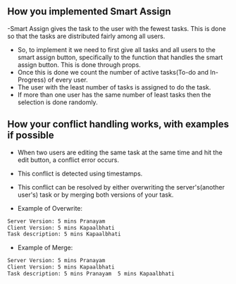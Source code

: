 ## How you implemented Smart Assign

-Smart Assign gives the task to the user with the fewest tasks. This is done so that the tasks are distributed fairly among all users.
- So, to implement it we need to first give all tasks and all users to the smart assign button, specifically to the function that handles the smart assign button. This is done through props.
- Once this is done we count the number of active tasks(To-do and In-Progress) of every user.
- The user with the least number of tasks is assigned to do the task.
- If more than one user has the same number of least tasks then the selection is done randomly.


## How your conflict handling works, with examples if possible

- When two users are editing the same task at the same time and hit the edit button, a conflict error occurs.
- This conflict is detected using timestamps.
- This conflict can be resolved by either overwriting the server's(another user's) task or by merging both versions of your task.

- Example of Overwrite:
```bash
Server Version: 5 mins Pranayam
Client Version: 5 mins Kapaalbhati
Task description: 5 mins Kapaalbhati
```

- Example of Merge:
```bash
Server Version: 5 mins Pranayam
Client Version: 5 mins Kapaalbhati
Task description: 5 mins Pranayam  5 mins Kapaalbhati
```

